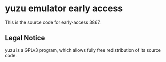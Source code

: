 yuzu emulator early access
=============

This is the source code for early-access 3867.

## Legal Notice

yuzu is a GPLv3 program, which allows fully free redistribution of its source code.